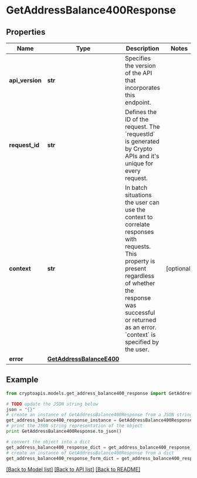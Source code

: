 # GetAddressBalance400Response


## Properties
Name | Type | Description | Notes
------------ | ------------- | ------------- | -------------
**api_version** | **str** | Specifies the version of the API that incorporates this endpoint. | 
**request_id** | **str** | Defines the ID of the request. The &#x60;requestId&#x60; is generated by Crypto APIs and it&#39;s unique for every request. | 
**context** | **str** | In batch situations the user can use the context to correlate responses with requests. This property is present regardless of whether the response was successful or returned as an error. &#x60;context&#x60; is specified by the user. | [optional] 
**error** | [**GetAddressBalanceE400**](GetAddressBalanceE400.md) |  | 

## Example

```python
from cryptoapis.models.get_address_balance400_response import GetAddressBalance400Response

# TODO update the JSON string below
json = "{}"
# create an instance of GetAddressBalance400Response from a JSON string
get_address_balance400_response_instance = GetAddressBalance400Response.from_json(json)
# print the JSON string representation of the object
print GetAddressBalance400Response.to_json()

# convert the object into a dict
get_address_balance400_response_dict = get_address_balance400_response_instance.to_dict()
# create an instance of GetAddressBalance400Response from a dict
get_address_balance400_response_form_dict = get_address_balance400_response.from_dict(get_address_balance400_response_dict)
```
[[Back to Model list]](../README.md#documentation-for-models) [[Back to API list]](../README.md#documentation-for-api-endpoints) [[Back to README]](../README.md)


